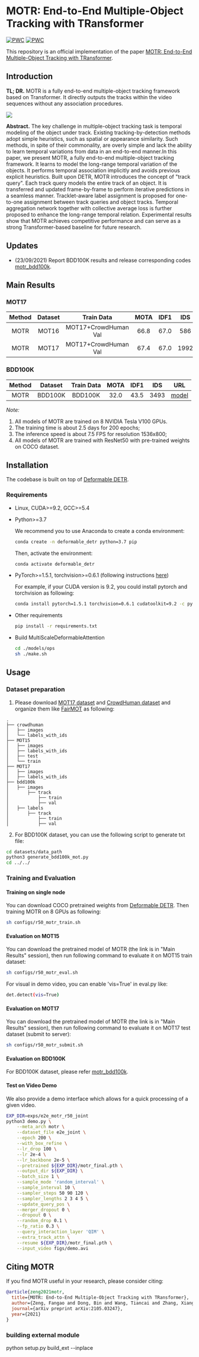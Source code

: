 # MOTR: End-to-End Multiple-Object Tracking with TRansformer


</div>

[![PWC](https://img.shields.io/endpoint.svg?url=https://paperswithcode.com/badge/motr-end-to-end-multiple-object-tracking-with/multi-object-tracking-on-mot17)](https://paperswithcode.com/sota/multi-object-tracking-on-mot17?p=motr-end-to-end-multiple-object-tracking-with)
[![PWC](https://img.shields.io/endpoint.svg?url=https://paperswithcode.com/badge/motr-end-to-end-multiple-object-tracking-with/multi-object-tracking-on-mot16)](https://paperswithcode.com/sota/multi-object-tracking-on-mot16?p=motr-end-to-end-multiple-object-tracking-with)

</div>

This repository is an official implementation of the paper [MOTR: End-to-End Multiple-Object Tracking with TRansformer](https://arxiv.org/pdf/2105.03247.pdf).

## Introduction

**TL; DR.** MOTR is a fully end-to-end multiple-object tracking framework based on Transformer. It directly outputs the tracks within the video sequences without any association procedures.

<div style="align: center">
<img src=./figs/motr.png/>
</div>

**Abstract.** The key challenge in multiple-object tracking task is temporal modeling of the object under track. Existing tracking-by-detection methods adopt simple heuristics, such as spatial or appearance similarity. Such methods, in spite of their commonality, are overly simple and lack the ability to learn temporal variations from data in an end-to-end manner.In this paper, we present MOTR, a fully end-to-end multiple-object tracking framework. It learns to model the long-range temporal variation of the objects. It performs temporal association implicitly and avoids previous explicit heuristics. Built upon DETR, MOTR introduces the concept of "track query". Each track query models the entire track of an object. It is transferred and updated frame-by-frame to perform iterative predictions in a seamless manner. Tracklet-aware label assignment is proposed for one-to-one assignment between track queries and object tracks. Temporal aggregation network together with collective average loss is further proposed to enhance the long-range temporal relation. Experimental results show that MOTR achieves competitive performance and can serve as a strong Transformer-based baseline for future research.

## Updates
- (23/09/2021) Report BDD100K results and release corresponding codes [motr_bdd100k](https://github.com/megvii-model/MOTR/tree/motr_bdd100k). 

## Main Results

### MOT17

|  **Method**  |  **Dataset**  |  **Train Data**  |  **MOTA**  |  **IDF1**  |  **IDS**  |  **URL**  |  
|:------:|:------:|:------:|:------:|:------:|:------:|:------:|  
| MOTR | MOT16 | MOT17+CrowdHuman Val | 66.8 | 67.0 | 586 | [model](https://drive.google.com/file/d/1diXBvAuAKPcKxWHlubcvGgh6g8tGlaOZ/view?usp=sharing) |
| MOTR | MOT17 | MOT17+CrowdHuman Val | 67.4 | 67.0 | 1992 | [model](https://drive.google.com/file/d/1diXBvAuAKPcKxWHlubcvGgh6g8tGlaOZ/view?usp=sharing) |

### BDD100K

|  **Method**  |  **Dataset**  |  **Train Data**  |  **MOTA**  |  **IDF1**  |  **IDS**  |  **URL**  |  
|:------:|:------:|:------:|:------:|:------:|:------:|:------:|  
| MOTR | BDD100K |  BDD100K | 32.0 | 43.5 | 3493 | [model](https://drive.google.com/file/d/13fsTj9e6Hk7qVcybWi1X5KbZEsFCHa6e/view?usp=sharing) |

*Note:*

1. All models of MOTR are trained on 8 NVIDIA Tesla V100 GPUs.
2. The training time is about 2.5 days for 200 epochs;
3. The inference speed is about 7.5 FPS for resolution 1536x800;
4. All models of MOTR are trained with ResNet50 with pre-trained weights on COCO dataset.


## Installation

The codebase is built on top of [Deformable DETR](https://github.com/fundamentalvision/Deformable-DETR).

### Requirements

* Linux, CUDA>=9.2, GCC>=5.4
  
* Python>=3.7

    We recommend you to use Anaconda to create a conda environment:
    ```bash
    conda create -n deformable_detr python=3.7 pip
    ```
    Then, activate the environment:
    ```bash
    conda activate deformable_detr
    ```
  
* PyTorch>=1.5.1, torchvision>=0.6.1 (following instructions [here](https://pytorch.org/))

    For example, if your CUDA version is 9.2, you could install pytorch and torchvision as following:
    ```bash
    conda install pytorch=1.5.1 torchvision=0.6.1 cudatoolkit=9.2 -c pytorch
    ```
  
* Other requirements
    ```bash
    pip install -r requirements.txt
    ```

* Build MultiScaleDeformableAttention
    ```bash
    cd ./models/ops
    sh ./make.sh
    ```

## Usage

### Dataset preparation

1. Please download [MOT17 dataset](https://motchallenge.net/) and [CrowdHuman dataset](https://www.crowdhuman.org/) and organize them like [FairMOT](https://github.com/ifzhang/FairMOT) as following:

```
.
├── crowdhuman
│   ├── images
│   └── labels_with_ids
├── MOT15
│   ├── images
│   ├── labels_with_ids
│   ├── test
│   └── train
├── MOT17
│   ├── images
│   ├── labels_with_ids
├── bdd100k
│   ├── images
│       ├── track
│           ├── train
│           ├── val
│   ├── labels
│       ├── track
│           ├── train
│           ├── val

```

2. For BDD100K dataset, you can use the following script to generate txt file:


```bash 
cd datasets/data_path
python3 generate_bdd100k_mot.py
cd ../../
```

### Training and Evaluation

#### Training on single node

You can download COCO pretrained weights from [Deformable DETR](https://github.com/fundamentalvision/Deformable-DETR). Then training MOTR on 8 GPUs as following:

```bash 
sh configs/r50_motr_train.sh

```

#### Evaluation on MOT15

You can download the pretrained model of MOTR (the link is in "Main Results" session), then run following command to evaluate it on MOT15 train dataset:

```bash 
sh configs/r50_motr_eval.sh

```

For visual in demo video, you can enable 'vis=True' in eval.py like:
```bash 
det.detect(vis=True)

```

#### Evaluation on MOT17

You can download the pretrained model of MOTR (the link is in "Main Results" session), then run following command to evaluate it on MOT17 test dataset (submit to server):

```bash
sh configs/r50_motr_submit.sh

```
#### Evaluation on BDD100K

For BDD100K dataset, please refer [motr_bdd100k](https://github.com/megvii-model/MOTR/tree/motr_bdd100k). 


#### Test on Video Demo

We also provide a demo interface which allows for a quick processing of a given video.

```bash
EXP_DIR=exps/e2e_motr_r50_joint
python3 demo.py \
    --meta_arch motr \
    --dataset_file e2e_joint \
    --epoch 200 \
    --with_box_refine \
    --lr_drop 100 \
    --lr 2e-4 \
    --lr_backbone 2e-5 \
    --pretrained ${EXP_DIR}/motr_final.pth \
    --output_dir ${EXP_DIR} \
    --batch_size 1 \
    --sample_mode 'random_interval' \
    --sample_interval 10 \
    --sampler_steps 50 90 120 \
    --sampler_lengths 2 3 4 5 \
    --update_query_pos \
    --merger_dropout 0 \
    --dropout 0 \
    --random_drop 0.1 \
    --fp_ratio 0.3 \
    --query_interaction_layer 'QIM' \
    --extra_track_attn \
    --resume ${EXP_DIR}/motr_final.pth \
    --input_video figs/demo.avi
```

## Citing MOTR
If you find MOTR useful in your research, please consider citing:
```bibtex
@article{zeng2021motr,
  title={MOTR: End-to-End Multiple-Object Tracking with TRansformer},
  author={Zeng, Fangao and Dong, Bin and Wang, Tiancai and Zhang, Xiangyu and Wei, Yichen},
  journal={arXiv preprint arXiv:2105.03247},
  year={2021}
}
```





### building external module
python setup.py build_ext --inplace

